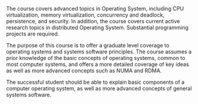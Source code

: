 The course covers advanced topics in Operating System, including CPU
virtualization, memory virtualization, concurrency and deadlock,
persistence, and security. In addition, the course covers current active
research topics in distributed Operating System. Substantial
programming projects are required.

The purpose of this course is to offer a graduate level coverage to
operating systems and systems software principles. The course
assumes a prior knowledge of the basic concepts of operating systems,
common to most computer systems, and offers a more detailed
coverage of key ideas as well as more advanced concepts such as
NUMA and RDMA. 

The successful student should be able to explain
basic components of a computer operating system, as well as more
advanced concepts of general systems software.
